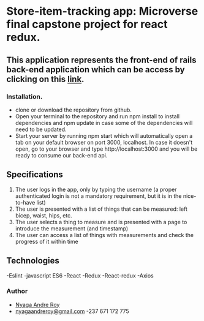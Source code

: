 # Store-item-tracking app: Microverse final capstone project for react redux.
## This application represents the front-end of rails back-end application which can be access by clicking on this [link](https://github.com/RoyNyaga/microverse-store-items-tracking).

### Installation.
- clone or download the repository from github.
- Open your terminal to the repository and run npm install to install dependencies and npm update in case some of the dependencies will need to be updated.
- Start your server by running npm start which will automatically open a tab on your default browser on port 3000, localhost. In case it doesn't open, go to your browser and type http://localhost:3000 and you will be ready to consume our back-end api.

## Specifications
1. The user logs in the app, only by typing the username (a proper authenticated login is not a mandatory requirement, but it is in the nice-to-have list)
2. The user is presented with a list of things that can be measured: left bicep, waist, hips, etc.
3. The user selects a thing to measure and is presented with a page to introduce the measurement (and timestamp)
4. The user can access a list of things with measurements and check the progress of it within time

## Technologies
-Eslint
-javascript ES6
-React
-Redux
-React-redux
-Axios

### Author
- [Nyaga Andre Roy](https://github.com/RoyNyaga/)
- nyagaandreroy@gmail.com
-237 671 172 775
